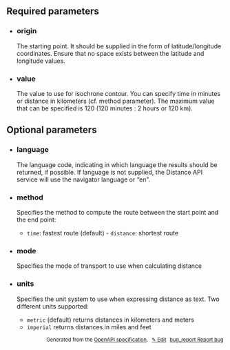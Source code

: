 <!--- This is a generated file, do not edit! -->
<!--- [START woosmap_http_parameters_distanceisochrone] -->
<h2 id="required-parameters">Required parameters</h2>

-   <h3 class="parameter-name" id="origin">origin</h3>

    The starting point. It should be supplied in the form of latitude/longitude coordinates. Ensure that no space exists between the latitude and longitude values.

-   <h3 class="parameter-name" id="value">value</h3>

    The value to use for isochrone contour. You can specify time in minutes or distance in kilometers (cf. method parameter). The maximum value that can be specified is 120 (120 minutes : 2 hours or 120 km).

<h2 id="optional-parameters">Optional parameters</h2>

-   <h3 class="parameter-name" id="language">language</h3>

    The language code, indicating in which language the results should be returned, if possible. If language is not supplied, the Distance API service will use the navigator language or “en”.

-   <h3 class="parameter-name" id="method">method</h3>

    Specifies the method to compute the route between the start point and the end point:

    -   `time`: fastest route (default) - `distance`: shortest route

-   <h3 class="parameter-name" id="mode">mode</h3>

    Specifies the mode of transport to use when calculating distance

-   <h3 class="parameter-name" id="units">units</h3>

    Specifies the unit system to use when expressing distance as text. Two different units supported:

    -   `metric` (default) returns distances in kilometers and meters
    -   `imperial` returns distances in miles and feet


<p style="text-align: right; font-size: smaller;">Generated from the <a data-label="openapi-github" href="https://github.com/woosmap/openapi-specification" title="Woosmap OpenAPI Specification" class="external">OpenAPI specification</a>.
<a data-label="openapi-github-woosmap-http-parameters-distanceisochrone" data-action="edit" style="margin-left: 5px;" href="https://github.com/woosmap/openapi-specification/tree/main/specification/parameters" title="Edit on GitHub">✎ Edit</a>
<a data-label="openapi-github-woosmap-http-parameters-distanceisochrone" data-action="bug" style="margin-left: 5px;" href="https://github.com/woosmap/openapi-specification/issues/new?assignees=&labels=type%3A+bug%2C+triage+me&template=bug_report.md&title=[parameters] Bug - /distance/isochrone/json" title="File bug for parameters on GitHub"><span class="material-icons">bug_report</span> Report bug</a>
</p>

<!--- [END woosmap_http_parameters_distanceisochrone] -->